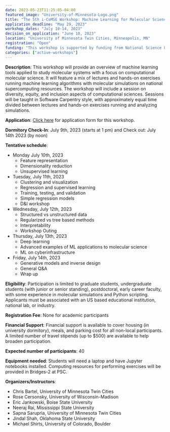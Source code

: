 ```yaml
---
date: 2023-05-23T11:25:05-04:00
featured_image: "University-of-Minnesota-Logo.png"
title: "The 5th i-CoMSE Workshop: Machine Learning for Molecular Science"
application_deadline: "May 29, 2023"
workshop_dates: "July 10-14, 2023"
decision_on_application: "June 10, 2023"
location: "University of Minnesota Twin Cities, Minneapolis, MN"
registration: "Open"
funding: "This workshop is supported by funding from National Science Foundation Office of Advanced Cyberinfrastructure"
categories: ["active-workshops"]
---
```


**Description**: This workshop will provide an overview of machine learning tools applied to study molecular systems with a focus on computational molecular science. It will feature a mix of lectures and hands-on exercises running machine learning algorithms with molecular simulations on national supercomputing resources. The workshop will include a session on diversity, equity, and inclusion aspects of computational sciences. Sessions will be taught in Software Carpentry style, with approximately equal time divided between lectures and hands-on exercises running and analyzing simulations.

**Application**: [Click here](https://forms.gle/W2sffJjQmYgFJEfG9) for application form for this workshop.

**Dormitory Check-In**: July 9th, 2023 (starts at 1 pm) and Check out: July 14th 2023 (by noon) 

**Tentative  schedule**:
- Monday  July 10th, 2023
  - Feature representation
  - Dimensionality reduction
  - Unsupervised learning
- Tuesday, July 11th, 2023
  - Clustering and visualization
  - Regression and supervised learning
  - Training, testing, and validation
  - Simple regression models
  - D&I workshop
- Wednesday, July 12th, 2023
  - Structured vs unstructured data
  - Regularized vs tree based methods
  - Interpretability
  - Workshop Outing
- Thursday, July 13th, 2023
  - Deep learning
  - Advanced examples of ML applications to molecular science
  - ML on cyberinfrastructure
- Friday, July 14th, 2023
  - Generative models and inverse design
  - General Q&A
  - Wrap up
  
**Eligibility**: Participation is limited to graduate students, undergraduate students (with junior or senior standing), postdoctoral, early career faculty, with some experience in molecular simulations and Python scripting. Applicants must be associated with an US based educational institution, national lab, or industry.

**Registration Fee**: None for academic participants

**Financial Support**:  Financial support is available to cover housing (in university dormitory), meals, and parking cost for all non-local participants. A limited number of travel stipends (up to $500) are available to help broaden participation.

**Expected number of participants**: 40

**Equipment needed**: Students will need a laptop and have Jupyter notebooks installed. Computing resources for performing exercises will be provided in Bridges-2 at PSC.

**Organizers/Instructors**:
  - Chris Bartel, University of Minnesota Twin Cities
  - Rose Cersonsky, University of Wisconsin-Madison
  - Eric Jankowski, Boise State University
  - Neeraj Rai, Mississippi State University
  - Sapna Sarupria, University of Minnesota Twin Cities
  - Jindal Shah, Oklahoma State University
  - Michael Shirts, University of Colorado, Boulder

